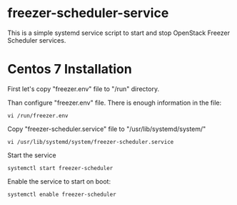 # freezer-scheduler-service
This is a simple systemd service script to start and stop OpenStack Freezer Scheduler services.

# Centos 7 Installation

First let's copy "freezer.env" file to "/run" directory.

Than configure "freezer.env" file. There is enough information in the file:

	vi /run/freezer.env
    
Copy "freezer-scheduler.service" file to "/usr/lib/systemd/system/"

	vi /usr/lib/systemd/system/freezer-scheduler.service
    
Start the service

	systemctl start freezer-scheduler
    
Enable the service to start on boot:

	systemctl enable freezer-scheduler